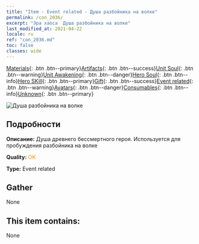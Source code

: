 ```yaml
---
title: "Item - Event related - Душа разбойника на волке"
permalink: /con_2036/
excerpt: "Эра хаоса  Душа разбойника на волке"
last_modified_at: 2021-04-22
locale: ru
ref: "con_2036.md"
toc: false
classes: wide
---
```

 [Materials](/ItemsRU/){: .btn .btn--primary}[Artifacts](/ItemsRU/Artifacts/){: .btn .btn--success}[Unit Soul](/ItemsRU/UnitSoul/){: .btn .btn--warning}[Unit Awakening](/ItemsRU/UnitAwakening/){: .btn .btn--danger}[Hero Soul](/ItemsRU/HeroSoul/){: .btn .btn--info}[Hero SKill](/ItemsRU/HeroSkill/){: .btn .btn--primary}[Gift](/ItemsRU/Gift/){: .btn .btn--success}[Event related](/ItemsRU/Events/){: .btn .btn--warning}[Avatars](/ItemsRU/Avatars/){: .btn .btn--danger}[Consumables](/ItemsRU/Consumables/){: .btn .btn--info}[Unknown](/ItemsRU/Unknown/){: .btn .btn--primary}

 ![Душа разбойника на волке](/images/t/juexing_402.png)

## Подробности
 **Описание:** Душа древнего бессмертного героя. Используется для пробуждения разбойника на волке

 **Quality:** <span style="color: #FF8C00">OK</span>

 **Type:** Event related

## Gather

  None

## This item contains:

  None

